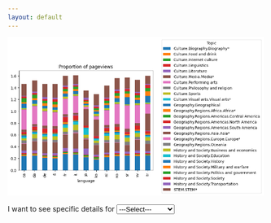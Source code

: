 ```yaml
---
layout: default
---
```

<p align='center'>
    <img src="Images/proportions.png" />
</p>

I want to see specific details for <label for="map_selection"></label>
<select id="map_selection" name="registration">
    <option value="select_region" selected="selected">---Select---</option>
    <option value="map1">option1</option>
    <option value="map2">option2/option>
</select>

<p id='image1' align='center' style="display: none;">
    <img src="images/proportions_combined.png" alt="Image for Europe"/>
</p>

<p id='image2' align='center' style="display: none;">
    <img src="images/proportions.png" alt="Image for East Asia"/>
</p>

<br>

<script src='javascript.js'></script>


